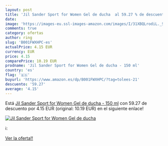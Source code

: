 ```yaml
---
layout: post
title: 'Jil Sander Sport for Women Gel de ducha  al 59.27 % de descuento'
date: 
image: 'https://images-eu.ssl-images-amazon.com/images/I/31XBQLrodiL._SL200_.jpg'
comments: true
category: ofertas
author: ring
slug: 'B001FWXHPC-es'
actualPrice: 4.15 EUR
currency: EUR
price: 4.15
comparePrice: 10.19 EUR
prodname: 'Jil Sander Sport for Women Gel de ducha - 150 ml'
country: 'es'
flag: '🇪🇸'
buyurl: 'https://www.amazon.es/dp/B001FWXHPC/?tag=tolees-21'
descuento: '59.27'
average: '4.15'
---
```


Está [Jil Sander Sport for Women Gel de ducha - 150 ml](https://www.amazon.es/dp/B001FWXHPC/?tag=tolees-21) con 59.27 de descuento por 4.15 EUR (original: 10.19 EUR) en el siguiente enlace!

[![Jil Sander Sport for Women Gel de ducha ](https://images-eu.ssl-images-amazon.com/images/I/31XBQLrodiL._SL200_.jpg)](https://www.amazon.es/dp/B001FWXHPC/?tag=tolees-21)

ℹ️:


[Ver la oferta!!](https://www.amazon.es/dp/B001FWXHPC/?tag=tolees-21)
